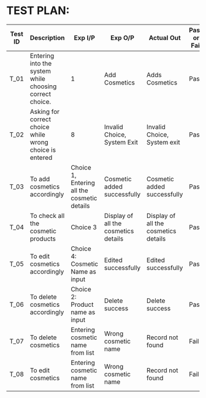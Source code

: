 #  TEST PLAN:

| **Test ID** | **Description**                                              | **Exp I/P** | **Exp O/P** | **Actual Out** |**Pass or Fail**  |    
|-------------|--------------------------------------------------------------|------------|-------------|----------------|------------------|
|  T_01       | Entering into the system while choosing correct choice.                         | 1 |Add Cosmetics | Adds Cosmetics | Pass |
|  T_02      |Asking for correct choice while wrong choice is entered | 8|Invalid Choice, System Exit |Invalid Choice, System exit | Pass
|  T_03   |To add cosmetics accordingly |Choice 1, Entering all the cosmetic details| Cosmetic added successfully |Cosmetic added successfully |Pass |
| T_04 | To check all the cosmetic products | Choice 3|Display of all the cosmetics details | Display of all the cosmetics details| Pass |
| T_05 |To edit cosmetics accordingly | Choice 4: Cosmetic Name as input| Edited successfully| Edited successfully | Pass |
| T_06 | To delete cosmetics accordingly |Choice 2: Product name as input | Delete success| Delete success | Pass |
| T_07 | To delete cosmetics| Entering cosmetic name from list | Wrong cosmetic name | Record not found | Fail |
| T_08 | To edit cosmetics| Entering cosmetic name from list | Wrong cosmetic name | Record not found | Fail |


